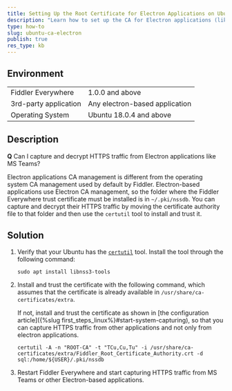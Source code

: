 ```yaml
---
title: Setting Up the Root Certificate for Electron Applications on Ubuntu
description: "Learn how to set up the CA for Electron applications (like MSTeams) so that they can get the certificate for HTTPS capturing of the Fiddler Everywhere web-debugging client."
type: how-to
slug: ubuntu-ca-electron
publish: true
res_type: kb
---
```



## Environment

|   |   |
|---|---|
| Fiddler Everywhere | 1.0.0 and above |
| 3rd-party application | Any electron-based application |
| Operating System | Ubuntu 18.0.4 and above |

## Description

**Q** Can I capture and decrypt HTTPS traffic from Electron applications like MS Teams?

Electron applications CA management is different from the operating system CA management used by default by Fiddler. Electron-based applications use Electron CA management, so the folder where the Fiddler Everywhere trust certificate must be installed is in `~/.pki/nssdb`. You can capture and decrypt their HTTPS traffic by moving the certificate authority file to that folder and then use the `certutil` tool to install and trust it.

## Solution

1. Verify that your Ubuntu has the [`certutil`](https://docs.microsoft.com/en-us/windows-server/administration/windows-commands/certutil) tool. Install the tool through the following command:
    ```Shell
    sudo apt install libnss3-tools
    ```

2. Install and trust the certificate with the following command, which assumes that the certificate is already available in `/usr/share/ca-certificates/extra`.

    If not, install and trust the certificate as shown in [the configuration article]({%slug first_steps_linux%}#start-system-capturing), so that you can capture HTTPS traffic from other applications and not only from electron applications.
    ```Shell
    certutil -A -n "ROOT-CA" -t "TCu,Cu,Tu" -i /usr/share/ca-certificates/extra/Fiddler_Root_Certificate_Authority.crt -d sql:/home/${USER}/.pki/nssdb
    ```

3. Restart Fiddler Everywhere and start capturing HTTPS traffic from MS Teams or other Electron-based applications.
